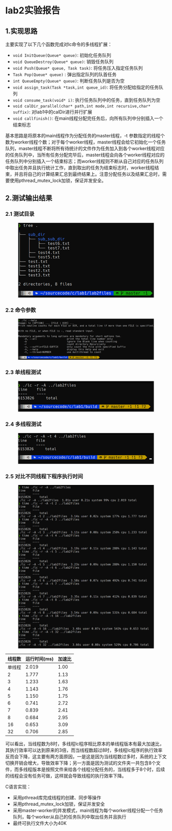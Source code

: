 <!--
 * @Author: zy 953725892@qq.com
 * @Date: 2023-01-12 19:32:45
 * @LastEditors: zy 953725892@qq.com
 * @LastEditTime: 2023-01-12 20:34:23
 * @FilePath: /lab1/doc/lab2实验报告.md
 * @Description: 
 * 
 * Copyright (c) 2023 by zy 953725892@qq.com, All Rights Reserved. 
-->
# lab2实验报告

## 1.实现思路
主要实现了以下几个函数完成对lc命令的多线程扩展：
- `void InitQueue(Queue* queue)`: 初始化任务队列
- `void QueueDestroy(Queue* queue)`: 销毁任务队列
- `void Push(Queue* queue, Task task)`: 将任务压入指定任务队列
- `Task Pop(Queue* queue)` : 弹出指定队列的队首任务
- `int QueueEmpty(Queue* queue)`: 判断任务队列是否为空
- `void assign_task(Task *task,int queue_id)`: 将任务分配给指定的任务队列
- `void consume_task(void* i)`: 执行任务队列中的任务，直到任务队列为空
- `void calDir_parallel(char* path,int mode,int recursive,char* suffix)`: 对lab1中的calDir进行并行扩展
- `void callfinish()`: 在main线程分配完任务后，向所有队列中分别插入一个结束标志

基本思路是将原本的main线程作为分配任务的master线程，-t 参数指定的线程个数为worker线程个数；对于每个worker线程，master线程会给它初始化一个任务队列，master线程不断将所有待统计的文件作为任务加入到各个worker线程对应的任务队列中，当所有任务分配完毕后，master线程会向各个worker线程对应的任务队列中分别插入一个结束标志；而worker线程则不断从自己对应的任务队列中取出任务并且执行统计工作，直到取出的任务为结束标志时，worker线程结束，并且将自己的计算结果汇总到最终结果上。注意分配任务以及结果汇总时，需要使用pthread_mutex_lock加锁，保证并发安全。

## 2.测试输出结果
### 2.1 测试目录
<figure>
    <img src="pics/lab2_01.png">
</figure>

### 2.2 命令参数
<figure>
    <img src="pics/lab2_02.png">
</figure>

### 2.3 单线程测试
<figure>
    <img src="pics/lab2_03.png">
</figure>

### 2.4 多线程测试
<figure>
    <img src="pics/lab2_04.png">
</figure>

### 2.5 对比不同线程下程序执行时间
<figure>
    <img src="pics/lab2_05.png">
</figure>

| 线程数 | 运行时间(ms) | 加速比 |
| ------ | ------------ | ------ |
| 单线程 | 2.019        | 1.00   |
| 2      | 1.777        | 1.13   |
| 3      | 1.233        | 1.63   |
| 4      | 1.143        | 1.76   |
| 5      | 1.150        | 1.75   |
| 6      | 0.741        | 2.72   |
| 7      | 0.839        | 2.41   |
| 8      | 0.684        | 2.95   |
| 16     | 0.653        | 3.09   |
| 32     | 0.706        | 2.85   |

可以看出，当线程数为8时，多线程lc程序相比原本的单线程版本有最大加速比，其执行效率可以达到原来的3倍，而当线程数超过8时，多线程lc程序的执行效率反而会下降，这主要有两方面原因，一是这是因为当线程数过多时，系统的上下文切换开销会增大，导致效率下降；另一方面是因为测试的文件夹一共包含8个文件，而多线程版本是按照文件来给各个线程分配任务的，当线程多于8个时，后续的线程会没有任务可做，这样就会导致线程的执行效率下降。

C语言实现：
- 采用pthread库完成线程的创建、同步等操作
- 采用pthread_mutex_lock加锁，保证并发安全
- 采用master-worker的并发模式，main线程为每个worker线程分配一个任务队列，每个worker从自己的任务队列中取出任务并且执行
- 最终可执行文件大小为40K